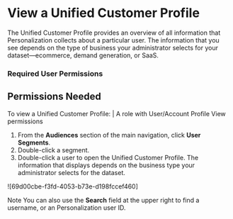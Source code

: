 

# View a Unified Customer Profile

The Unified Customer Profile provides an overview of all information that
Personalization collects about a particular user. The information that you see
depends on the type of business your administrator selects for your
dataset—ecommerce, demand generation, or SaaS.

### Required User Permissions

Permissions Needed  
---  
To view a Unified Customer Profile: | A role with User/Account Profile View permissions  
  
  1. From the **Audiences** section of the main navigation, click **User Segments**.
  2. Double-click a segment.
  3. Double-click a user to open the Unified Customer Profile. The information that displays depends on the business type your administrator selects for the dataset.

![69d00cbe-f3fd-4053-b73e-d198fccef460]

Note You can also use the **Search** field at the upper right to find a
username, or an Personalization user ID.

